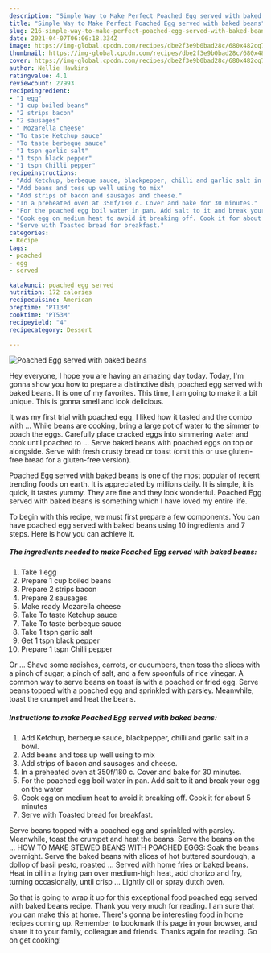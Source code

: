 ```yaml
---
description: "Simple Way to Make Perfect Poached Egg served with baked beans"
title: "Simple Way to Make Perfect Poached Egg served with baked beans"
slug: 216-simple-way-to-make-perfect-poached-egg-served-with-baked-beans
date: 2021-04-07T06:06:18.334Z
image: https://img-global.cpcdn.com/recipes/dbe2f3e9b0bad28c/680x482cq70/poached-egg-served-with-baked-beans-recipe-main-photo.jpg
thumbnail: https://img-global.cpcdn.com/recipes/dbe2f3e9b0bad28c/680x482cq70/poached-egg-served-with-baked-beans-recipe-main-photo.jpg
cover: https://img-global.cpcdn.com/recipes/dbe2f3e9b0bad28c/680x482cq70/poached-egg-served-with-baked-beans-recipe-main-photo.jpg
author: Nellie Hawkins
ratingvalue: 4.1
reviewcount: 27993
recipeingredient:
- "1 egg"
- "1 cup boiled beans"
- "2 strips bacon"
- "2 sausages"
- " Mozarella cheese"
- "To taste Ketchup sauce"
- "To taste berbeque sauce"
- "1 tspn garlic salt"
- "1 tspn black pepper"
- "1 tspn Chilli pepper"
recipeinstructions:
- "Add Ketchup, berbeque sauce, blackpepper, chilli and garlic salt in a bowl."
- "Add beans and toss up well using to mix"
- "Add strips of bacon and sausages and cheese."
- "In a preheated oven at 350f/180 c. Cover and bake for 30 minutes."
- "For the poached egg boil water in pan. Add salt to it and break your egg on the water"
- "Cook egg on medium heat to avoid it breaking off. Cook it for about 5 minutes"
- "Serve with Toasted bread for breakfast."
categories:
- Recipe
tags:
- poached
- egg
- served

katakunci: poached egg served 
nutrition: 172 calories
recipecuisine: American
preptime: "PT13M"
cooktime: "PT53M"
recipeyield: "4"
recipecategory: Dessert

---
```



![Poached Egg served with baked beans](https://img-global.cpcdn.com/recipes/dbe2f3e9b0bad28c/680x482cq70/poached-egg-served-with-baked-beans-recipe-main-photo.jpg)

Hey everyone, I hope you are having an amazing day today. Today, I'm gonna show you how to prepare a distinctive dish, poached egg served with baked beans. It is one of my favorites. This time, I am going to make it a bit unique. This is gonna smell and look delicious.

It was my first trial with poached egg. I liked how it tasted and the combo with … While beans are cooking, bring a large pot of water to the simmer to poach the eggs. Carefully place cracked eggs into simmering water and cook until poached to … Serve baked beans with poached eggs on top or alongside. Serve with fresh crusty bread or toast (omit this or use gluten-free bread for a gluten-free version).

Poached Egg served with baked beans is one of the most popular of recent trending foods on earth. It is appreciated by millions daily. It is simple, it is quick, it tastes yummy. They are fine and they look wonderful. Poached Egg served with baked beans is something which I have loved my entire life.


To begin with this recipe, we must first prepare a few components. You can have poached egg served with baked beans using 10 ingredients and 7 steps. Here is how you can achieve it.

<!--inarticleads1-->

##### The ingredients needed to make Poached Egg served with baked beans:

1. Take 1 egg
1. Prepare 1 cup boiled beans
1. Prepare 2 strips bacon
1. Prepare 2 sausages
1. Make ready  Mozarella cheese
1. Take To taste Ketchup sauce
1. Take To taste berbeque sauce
1. Take 1 tspn garlic salt
1. Get 1 tspn black pepper
1. Prepare 1 tspn Chilli pepper


Or … Shave some radishes, carrots, or cucumbers, then toss the slices with a pinch of sugar, a pinch of salt, and a few spoonfuls of rice vinegar. A common way to serve beans on toast is with a poached or fried egg. Serve beans topped with a poached egg and sprinkled with parsley. Meanwhile, toast the crumpet and heat the beans. 

<!--inarticleads2-->

##### Instructions to make Poached Egg served with baked beans:

1. Add Ketchup, berbeque sauce, blackpepper, chilli and garlic salt in a bowl.
1. Add beans and toss up well using to mix
1. Add strips of bacon and sausages and cheese.
1. In a preheated oven at 350f/180 c. Cover and bake for 30 minutes.
1. For the poached egg boil water in pan. Add salt to it and break your egg on the water
1. Cook egg on medium heat to avoid it breaking off. Cook it for about 5 minutes
1. Serve with Toasted bread for breakfast.


Serve beans topped with a poached egg and sprinkled with parsley. Meanwhile, toast the crumpet and heat the beans. Serve the beans on the … HOW TO MAKE STEWED BEANS WITH POACHED EGGS: Soak the beans overnight. Serve the baked beans with slices of hot buttered sourdough, a dollop of basil pesto, roasted … Served with home fries or baked beans. Heat in oil in a frying pan over medium-high heat, add chorizo and fry, turning occasionally, until crisp … Lightly oil or spray dutch oven. 

So that is going to wrap it up for this exceptional food poached egg served with baked beans recipe. Thank you very much for reading. I am sure that you can make this at home. There's gonna be interesting food in home recipes coming up. Remember to bookmark this page in your browser, and share it to your family, colleague and friends. Thanks again for reading. Go on get cooking!
